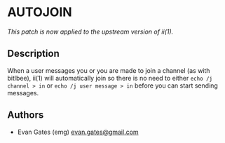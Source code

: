 AUTOJOIN
========

*This patch is now applied to the upstream version of ii(1).*

Description
-----------
When a user messages you or you are made to join a channel (as with bitlbee),
ii(1) will automatically join so there is no need to either `echo /j channel >
in` or `echo /j user message > in` before you can start sending messages.

Authors
-------
* Evan Gates (emg) <evan.gates@gmail.com>
